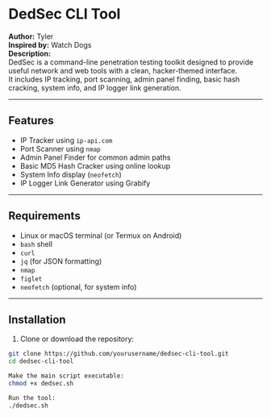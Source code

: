 # DedSec CLI Tool

**Author:** Tyler  
**Inspired by:** Watch Dogs  
**Description:**  
DedSec is a command-line penetration testing toolkit designed to provide useful network and web tools with a clean, hacker-themed interface.  
It includes IP tracking, port scanning, admin panel finding, basic hash cracking, system info, and IP logger link generation.

---

## Features

- IP Tracker using `ip-api.com`
- Port Scanner using `nmap`
- Admin Panel Finder for common admin paths
- Basic MD5 Hash Cracker using online lookup
- System Info display (`neofetch`)
- IP Logger Link Generator using Grabify

---

## Requirements

- Linux or macOS terminal (or Termux on Android)  
- `bash` shell  
- `curl`  
- `jq` (for JSON formatting)  
- `nmap`  
- `figlet`  
- `neofetch` (optional, for system info)  

---

## Installation

1. Clone or download the repository:

```bash
git clone https://github.com/yourusername/dedsec-cli-tool.git
cd dedsec-cli-tool

Make the main script executable:
chmod +x dedsec.sh

Run the tool:
./dedsec.sh